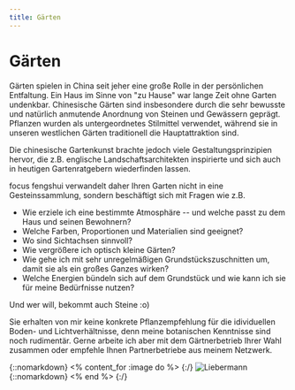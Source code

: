 ```yaml
---
title: Gärten
---
```


# Gärten

Gärten spielen in China seit jeher eine große Rolle in der persönlichen Entfaltung. Ein Haus im Sinne von "zu Hause" war lange Zeit ohne Garten undenkbar. Chinesische Gärten sind insbesondere durch die sehr bewusste und natürlich anmutende Anordnung von Steinen und Gewässern geprägt. Pflanzen wurden als untergeordnetes Stilmittel verwendet, während sie in unseren westlichen Gärten traditionell die Hauptattraktion sind.

Die chinesische Gartenkunst brachte jedoch viele Gestaltungsprinzipien hervor, die z.B. englische Landschaftsarchitekten inspirierte und sich auch in heutigen Gartenratgebern wiederfinden lassen.

focus fengshui verwandelt daher Ihren Garten nicht in eine Gesteinssammlung, sondern beschäftigt sich mit Fragen wie z.B.

- Wie erziele ich eine bestimmte Atmosphäre -- und welche passt zu dem Haus und seinen Bewohnern?
- Welche Farben, Proportionen und Materialien sind geeignet?
- Wo sind Sichtachsen sinnvoll?
- Wie vergrößere ich optisch kleine Gärten?
- Wie gehe ich mit sehr unregelmäßigen Grundstückszuschnitten um, damit sie als ein großes Ganzes wirken?
- Welche Energien bündeln sich auf dem Grundstück und wie kann ich sie für meine Bedürfnisse nutzen?

Und wer will, bekommt auch Steine :o)

Sie erhalten von mir keine konkrete Pflanzempfehlung für die idividuellen Boden- und Lichtverhältnisse, denn meine botanischen Kenntnisse sind noch rudimentär. Gerne arbeite ich aber mit dem Gärtnerbetrieb Ihrer Wahl zusammen oder empfehle Ihnen Partnerbetriebe aus meinem Netzwerk.

{::nomarkdown}
<% content_for :image do %>
{:/}
![Liebermann](/images/liebermann.jpg)
{::nomarkdown}
<% end %>
{:/}
